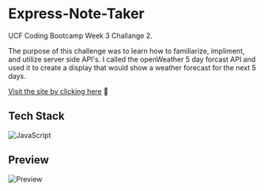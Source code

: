 # Express-Note-Taker
UCF Coding Bootcamp Week 3 Challange 2. 


The purpose of this challenge was to learn how to familiarize, impliment, and utilize server side API's. I called the openWeather 5 day forcast API and used it to create a display that would show a weather forecast for the next 5 days.  


<a href="https://cpicha20.github.io/Weather-Forecaster/" target="_blank">Visit the site by clicking here</a> 🚀


## Tech Stack

![JavaScript](https://img.shields.io/badge/javascript-%23323330.svg?style=for-the-badge&logo=javascript&logoColor=%23F7DF1E)


## Preview 

![Preview](/assets/images/Screenshot%202023-10-10%20195008.png)
